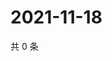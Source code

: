 # 2021-11-18

共 0 条

<!-- BEGIN WEIBO -->
<!-- 最后更新时间 Thu Nov 18 2021 14:00:47 GMT+0800 (China Standard Time) -->

<!-- END WEIBO -->
